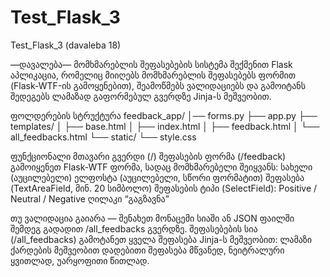 # Test_Flask_3
Test_Flask_3 (davaleba 18)


—დავალება—
მომხმარებლის შეფასებების სისტემა
შექმენით Flask აპლიკაცია, რომელიც მიიღებს მომხმარებლის შეფასებებს ფორმით (Flask-WTF-ის
გამოყენებით), შეამოწმებს ვალიდაციებს და გამოიტანს შედეგებს ლამაზად გაფორმებულ გვერდზე
Jinja-ს მეშვეობით.

ფოლდერების სტრუქტურა
feedback_app/
│── forms.py
├── app.py
├── templates/
│ ├── base.html
│ ├── index.html
│ ├── feedback.html
│ └── all_feedbacks.html
└── static/
└── style.css

ფუნქციონალი
მთავარი გვერდი (/)
შეფასების ფორმა (/feedback)
გამოიყენეთ Flask-WTF ფორმა, სადაც მომხმარებელი შეიყვანს:
სახელი (აუცილებელი)
ელფოსტა (აუცილებელი, სწორი ფორმატით)
შეფასება (TextAreaField, მინ. 20 სიმბოლო)
შეფასების ტიპი (SelectField): Positive / Neutral / Negative
ღილაკი “გაგზავნა”

თუ ვალიდაცია გაიარა — შენახეთ მონაცემი სიაში ან JSON ფაილში
შემდეგ გადადით /all_feedbacks გვერდზე.
შეფასებების სია (/all_feedbacks)
გამოტანეთ ყველა შეფასება Jinja-ს მეშვეობით:
ლამაზი ქარდების მეშვეობით
დადებითი შეფასება მწვანედ, ნეიტრალური ყვითლად, უარყოფითი წითლად.
